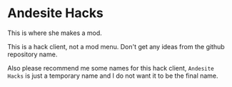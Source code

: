 # Andesite Hacks

This is where she makes a mod.

This is a hack client, not a mod menu. Don't get any ideas from the github repository name.

Also please recommend me some names for this hack client, `Andesite Hacks` is just a temporary name and I do not want it to be the final name.